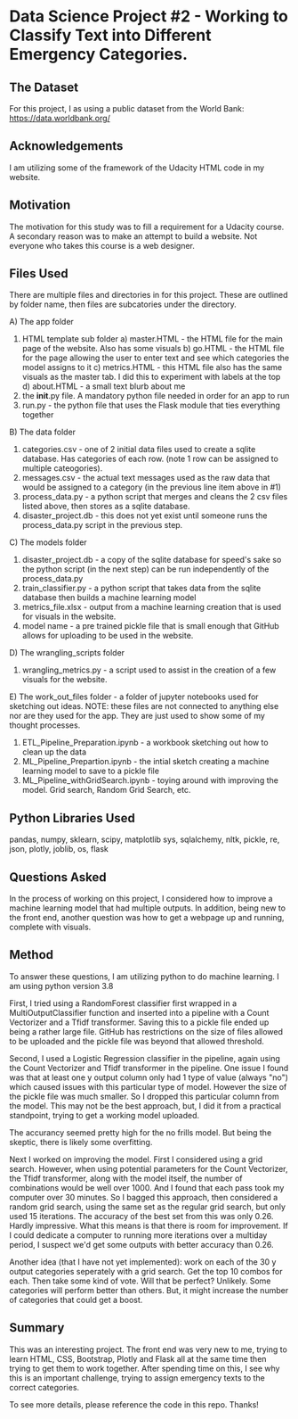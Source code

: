 # Data Science Project #2 - Working to Classify Text into Different Emergency Categories.

## The Dataset
For this project, I as using a public dataset from the World Bank: 
https://data.worldbank.org/


## Acknowledgements 
I am utilizing some of the framework of the Udacity HTML code in my website. 


## Motivation
The motivation for this study was to fill a requirement for a Udacity course. A secondary reason was to make an attempt to build a website. Not everyone who takes this course is a web designer.


## Files Used
There are multiple files and directories in for this project. These are outlined by folder name, then files are subcatories under the directory.

A) The app folder 
 1) HTML template sub folder
   a) master.HTML - the HTML file for the main page of the website. Also has some visuals 
   b) go.HTML - the HTML file for the page allowing the user to enter text and see which categories the model assigns to it
   c) metrics.HTML - this HTML file also has the same visuals as the master tab. I did this to experiment with labels at the top
   d) about.HTML - a small text blurb about me
 2) the __init__.py file. A mandatory python file needed in order for an app to run
 3) run.py - the python file that uses the Flask module that ties everything together
    
B) The data folder
 1) categories.csv - one of 2 initial data files used to create a sqlite database. Has categories of each row. (note 1 row can be assigned to multiple cateogories).
 2) messages.csv - the actual text messages used as the raw data that would be assigned to a category (in the previous line item above in #1)
 3) process_data.py - a python script that merges and cleans the 2 csv files listed above, then stores as a sqlite database.
 4) disaster_project.db - this does not yet exist until someone runs the process_data.py script in the previous step.
    
C) The models folder
 1) disaster_project.db - a copy of the sqlite database for speed's sake so the python script (in the next step) can be run independently of the process_data.py
 2) train_classifier.py - a python script that takes data from the sqlite database then builds a machine learning model
 3) metrics_file.xlsx - output from a machine learning creation that is used for visuals in the website.
 4) model name - a pre trained pickle file that is small enough that GitHub allows for uploading to be used in the website.
    
D) The wrangling_scripts folder
 1) wrangling_metrics.py - a script used to assist in the creation of a few visuals for the website.
    
E) The work_out_files folder - a folder of jupyter notebooks used for sketching out ideas. NOTE: these files are not connected to anything else nor are they used for the app. They are just used to show some of my thought processes.
 1) ETL_Pipeline_Preparation.ipynb - a workbook sketching out how to clean up the data
 2) ML_Pipeline_Prepartion.ipynb - the intial sketch creating a machine learning model to save to a pickle file
 3) ML_Pipeline_withGridSearch.ipynb - toying around with improving the model. Grid search, Random Grid Search, etc. 
  


## Python Libraries Used
pandas, 
numpy,
sklearn, 
scipy,
matplotlib
sys, 
sqlalchemy,
nltk, 
pickle,
re,
json,
plotly,
joblib,
os,
flask

## Questions Asked
In the process of working on this project, I considered how to improve a machine learning model that had multiple outputs. 
In addition, being new to the front end, another question was how to get a webpage up and running, complete with visuals.  


## Method
To answer these questions, I am utilizing python to do machine learning. I am using python version 3.8

First, I tried using a RandomForest classifier first wrapped in a MultiOutputClassifier function and inserted into a pipeline with a Count Vectorizer and a Tfidf transformer. 
Saving this to a pickle file ended up being a rather large file. GitHub has restrictions on the size of files allowed to be uploaded and the pickle file was beyond that allowed threshold. 

Second, I used a Logistic Regression classifier in the pipeline, again using the Count Vectorizer and Tfidf transformer in the pipeline. 
One issue I found was that at least one y output column only had 1 type of value (always "no") which caused issues with this particular type of model. However the size of the pickle file was much smaller. So I dropped this particular column from the model. This may not be the best approach, but, I did it from a practical standpoint, trying to get a working model uploaded. 

The accurancy seemed pretty high for the no frills model. But being the skeptic, there is likely some overfitting. 

Next I worked on improving the model. First I considered using a grid search. However, when using potential parameters for the Count Vectorizer, the Tfidf transformer, along with the model itself, the number of combinations would be well over 1000. And I found that each pass took my computer over 30 minutes. 
So I bagged this approach, then considered a random grid search, using the same set as the regular grid search, but only used 15 iterations. The accuracy of the best set from this was only 0.26. Hardly impressive. What this means is that there is room for improvement. If I could dedicate a computer to running more iterations over a multiday period, I suspect we'd get some outputs with better accuracy than 0.26. 

Another idea (that I have not yet implemented): work on each of the 30 y output categories seperately with a grid search. Get the top 10 combos for each. Then take some kind of vote. Will that be perfect? Unlikely. Some categories will perform better than others. But, it might increase the number of categories that could get a boost. 


## Summary

This was an interesting project. The front end was very new to me, trying to learn HTML, CSS, Bootstrap, Plotly and Flask all at the same time then trying to get them to work together. 
After spending time on this, I see why this is an important challenge, trying to assign emergency texts to the correct categories. 

To see more details, please reference the code in this repo. Thanks! 

 




